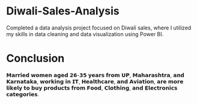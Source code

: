 # Diwali-Sales-Analysis
Completed a data analysis project focused on Diwali sales, where I utilized my skills in data cleaning and data visualization using Power BI.

# Conclusion
𝗠𝗮𝗿𝗿𝗶𝗲𝗱 𝘄𝗼𝗺𝗲𝗻 𝗮𝗴𝗲𝗱 𝟮𝟲-𝟯𝟱 𝘆𝗲𝗮𝗿𝘀 𝗳𝗿𝗼𝗺 𝗨𝗣, 𝗠𝗮𝗵𝗮𝗿𝗮𝘀𝗵𝘁𝗿𝗮, 𝗮𝗻𝗱 𝗞𝗮𝗿𝗻𝗮𝘁𝗮𝗸𝗮, 𝘄𝗼𝗿𝗸𝗶𝗻𝗴 𝗶𝗻 𝗜𝗧, 𝗛𝗲𝗮𝗹𝘁𝗵𝗰𝗮𝗿𝗲, 𝗮𝗻𝗱 𝗔𝘃𝗶𝗮𝘁𝗶𝗼𝗻, 𝗮𝗿𝗲 𝗺𝗼𝗿𝗲 𝗹𝗶𝗸𝗲𝗹𝘆 𝘁𝗼 𝗯𝘂𝘆 𝗽𝗿𝗼𝗱𝘂𝗰𝘁𝘀 𝗳𝗿𝗼𝗺 𝗙𝗼𝗼𝗱, 𝗖𝗹𝗼𝘁𝗵𝗶𝗻𝗴, 𝗮𝗻𝗱 𝗘𝗹𝗲𝗰𝘁𝗿𝗼𝗻𝗶𝗰𝘀 𝗰𝗮𝘁𝗲𝗴𝗼𝗿𝗶𝗲𝘀.
